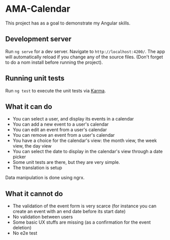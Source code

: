 # AMA-Calendar

This project has as a goal to demonstrate my Angular skills. 

## Development server

Run `ng serve` for a dev server. Navigate to `http://localhost:4200/`. The app will automatically reload if you change any of the source files.
(Don't forget to do a nom install before running the project).

## Running unit tests

Run `ng test` to execute the unit tests via [Karma](https://karma-runner.github.io).

## What it can do

- You can select a user, and display its events in a calendar
- You can add a new event to a user's calendar
- You can edit an event from a user's calendar
- You can remove an event from a user's calendar
- You have a choice for the calendar's view: the month view, the week view, the day view
- You can select the date to display in the calendar's view through a date picker
- Some unit tests are there, but they are very simple. 
- The translation is setup

Data manipulation is done using ngrx. 

## What it cannot do

- The validation of the event form is very scarce (for instance you can create an event with an end date before its start date)
- No validation between users
- Some basic UX stuffs are missing (as a confirmation for the event deletion)
- No e2e test


